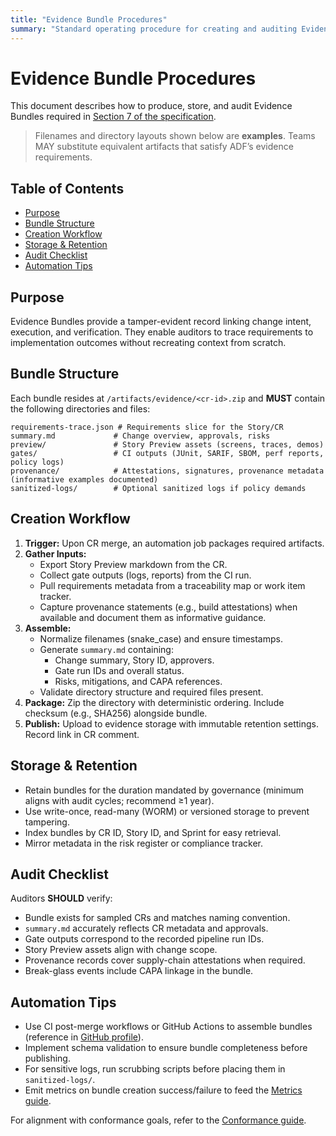 ```yaml
---
title: "Evidence Bundle Procedures"
summary: "Standard operating procedure for creating and auditing Evidence Bundles per ADF v0.5.0."
---
```


# Evidence Bundle Procedures

This document describes how to produce, store, and audit Evidence Bundles required in [Section 7 of the specification](../specs/adf-spec-v0.5.0.md#7-evidence-bundle).

> Filenames and directory layouts shown below are **examples**. Teams MAY substitute equivalent artifacts that satisfy ADF’s evidence requirements.

## Table of Contents
- [Purpose](#purpose)
- [Bundle Structure](#bundle-structure)
- [Creation Workflow](#creation-workflow)
- [Storage & Retention](#storage--retention)
- [Audit Checklist](#audit-checklist)
- [Automation Tips](#automation-tips)

## Purpose

Evidence Bundles provide a tamper-evident record linking change intent, execution, and verification. They enable auditors to trace requirements to implementation outcomes without recreating context from scratch.

## Bundle Structure

Each bundle resides at `/artifacts/evidence/<cr-id>.zip` and **MUST** contain the following directories and files:

```
requirements-trace.json # Requirements slice for the Story/CR
summary.md             # Change overview, approvals, risks
preview/               # Story Preview assets (screens, traces, demos)
gates/                 # CI outputs (JUnit, SARIF, SBOM, perf reports, policy logs)
provenance/            # Attestations, signatures, provenance metadata (informative examples documented)
sanitized-logs/        # Optional sanitized logs if policy demands
```

## Creation Workflow

1. **Trigger:** Upon CR merge, an automation job packages required artifacts.
2. **Gather Inputs:**
   - Export Story Preview markdown from the CR.
   - Collect gate outputs (logs, reports) from the CI run.
   - Pull requirements metadata from a traceability map or work item tracker.
   - Capture provenance statements (e.g., build attestations) when available and document them as informative guidance.
3. **Assemble:**
   - Normalize filenames (snake_case) and ensure timestamps.
   - Generate `summary.md` containing:
     - Change summary, Story ID, approvers.
     - Gate run IDs and overall status.
     - Risks, mitigations, and CAPA references.
   - Validate directory structure and required files present.
4. **Package:** Zip the directory with deterministic ordering. Include checksum (e.g., SHA256) alongside bundle.
5. **Publish:** Upload to evidence storage with immutable retention settings. Record link in CR comment.

## Storage & Retention

- Retain bundles for the duration mandated by governance (minimum aligns with audit cycles; recommend ≥1 year).
- Use write-once, read-many (WORM) or versioned storage to prevent tampering.
- Index bundles by CR ID, Story ID, and Sprint for easy retrieval.
- Mirror metadata in the risk register or compliance tracker.

## Audit Checklist

Auditors **SHOULD** verify:

- Bundle exists for sampled CRs and matches naming convention.
- `summary.md` accurately reflects CR metadata and approvals.
- Gate outputs correspond to the recorded pipeline run IDs.
- Story Preview assets align with change scope.
- Provenance records cover supply-chain attestations when required.
- Break-glass events include CAPA linkage in the bundle.

## Automation Tips

- Use CI post-merge workflows or GitHub Actions to assemble bundles (reference in [GitHub profile](../profiles/github.md)).
- Implement schema validation to ensure bundle completeness before publishing.
- For sensitive logs, run scrubbing scripts before placing them in `sanitized-logs/`.
- Emit metrics on bundle creation success/failure to feed the [Metrics guide](metrics.md).

For alignment with conformance goals, refer to the [Conformance guide](conformance.md).

